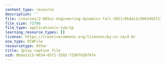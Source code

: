 ```yaml
---
content_type: resource
description: ''
file: /courses/2-003sc-engineering-dynamics-fall-2011/0bda11c50634837132027338f83bf47e_d00XI_UTKQo.srt
file_size: 73786
file_type: application/x-subrip
learning_resource_types: []
license: https://creativecommons.org/licenses/by-nc-sa/4.0/
ocw_type: OCWFile
resourcetype: Other
title: 3play caption file
uid: 0bda11c5-0634-8371-3202-7338f83bf47e
---
```

